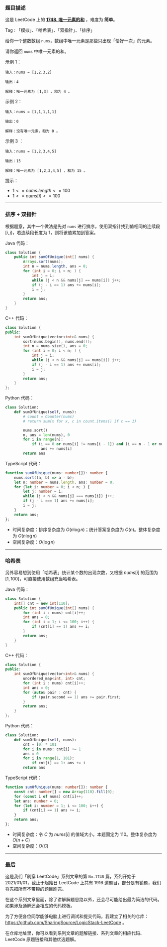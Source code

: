 ### 题目描述

这是 LeetCode 上的 **[1748. 唯一元素的和](https://leetcode-cn.com/problems/sum-of-unique-elements/solution/gong-shui-san-xie-yi-ti-shuang-jie-pai-x-atnd/)** ，难度为 **简单**。

Tag : 「模拟」、「哈希表」、「双指针」、「排序」



给你一个整数数组 `nums`，数组中唯一元素是那些只出现「恰好一次」的元素。

请你返回 `nums` 中唯一元素的和。


示例 1：
```
输入：nums = [1,2,3,2]

输出：4

解释：唯一元素为 [1,3] ，和为 4 。
```
示例 2：
```
输入：nums = [1,1,1,1,1]

输出：0

解释：没有唯一元素，和为 0 。
```
示例 3 ：
```
输入：nums = [1,2,3,4,5]

输出：15

解释：唯一元素为 [1,2,3,4,5] ，和为 15 。
```

提示：
* $1 <= nums.length <= 100$
* $1 <= nums[i] <= 100$

---

### 排序 + 双指针

根据题意，其中一个做法是先对 `nums` 进行排序，使用双指针找到值相同的连续段 $[i, j)$，若连续段长度为 $1$，则将该值累加到答案。

Java 代码：
```Java
class Solution {
    public int sumOfUnique(int[] nums) {
        Arrays.sort(nums);
        int n = nums.length, ans = 0;
        for (int i = 0; i < n; ) {
            int j = i;
            while (j < n && nums[j] == nums[i]) j++;
            if (j - i == 1) ans += nums[i];
            i = j;
        }
        return ans;
    }
}
```
C++ 代码：
```C++
class Solution {
public:
    int sumOfUnique(vector<int>& nums) {
        sort(nums.begin(), nums.end());
        int n = nums.size(), ans = 0;
        for (int i = 0; i < n; ) {
            int j = i;
            while (j < n && nums[j] == nums[i]) j++;
            if (j - i == 1) ans += nums[i];
            i = j;
        }
        return ans;
    }
};
```
Python 代码：
```Python
class Solution:
    def sumOfUnique(self, nums):
        # count = Counter(nums)
        # return sum(x for x, c in count.items() if c == 1)

        nums.sort()
        n, ans = len(nums), 0
        for i in range(n):
            if (i == 0 or nums[i] != nums[i - 1]) and (i == n - 1 or nums[i] != nums[i + 1]):
                ans += nums[i]
        return ans
```
TypeScript 代码：
```TypeScript
function sumOfUnique(nums: number[]): number {
    nums.sort((a, b) => a - b);
    let n: number = nums.length, ans: number = 0;
    for (let i: number = 0; i < n; ) {
        let j: number = i;
        while (j < n && nums[j] === nums[i]) j++;
        if (j - i === 1) ans += nums[i];
        i = j;
    }
    return ans;
};
```
* 时间复杂度：排序复杂度为 $O(n\log{n})$；统计答案复杂度为 $O(n)$。整体复杂度为 $O(n\log{n})$
* 空间复杂度：$O(\log{n})$

---

### 哈希表

另外容易想到使用「哈希表」统计某个数的出现次数，又根据 $nums[i]$ 的范围为 $[1, 100]$，可直接使用数组充当哈希表。

Java 代码：
```Java
class Solution {
    int[] cnt = new int[110];
    public int sumOfUnique(int[] nums) {
        for (int i : nums) cnt[i]++;
        int ans = 0;
        for (int i = 1; i <= 100; i++) {
            if (cnt[i] == 1) ans += i;
        }
        return ans;
    }
}
```
C++ 代码：
```C++
class Solution {
public:
    int sumOfUnique(vector<int>& nums) {
        unordered_map<int, int> cnt;
        for (int i : nums) cnt[i]++;
        int ans = 0;
        for (auto& pair : cnt) {
            if (pair.second == 1) ans += pair.first;
        }
        return ans;
    }
};
```
Python 代码：
```Python
class Solution:
    def sumOfUnique(self, nums):
        cnt = [0] * 101
        for i in nums: cnt[i] += 1
        ans = 0
        for i in range(1, 101):
            if cnt[i] == 1: ans += i
        return ans
```
TypeScript 代码：
```TypeScript
function sumOfUnique(nums: number[]): number {
    const cnt: number[] = new Array(110).fill(0);
    for (const i of nums) cnt[i]++;
    let ans: number = 0;
    for (let i: number = 1; i <= 100; i++) {
        if (cnt[i] == 1) ans += i;
    }
    return ans;
};
```
* 时间复杂度：令 $C$ 为 $nums[i]$ 的值域大小，本题固定为 $110$。整体复杂度为 $O(n + C)$
* 空间复杂度：$O(C)$

---

### 最后

这是我们「刷穿 LeetCode」系列文章的第 `No.1748` 篇，系列开始于 2021/01/01，截止于起始日 LeetCode 上共有 1916 道题目，部分是有锁题，我们将先把所有不带锁的题目刷完。

在这个系列文章里面，除了讲解解题思路以外，还会尽可能给出最为简洁的代码。如果涉及通解还会相应的代码模板。

为了方便各位同学能够电脑上进行调试和提交代码，我建立了相关的仓库：https://github.com/SharingSource/LogicStack-LeetCode 。

在仓库地址里，你可以看到系列文章的题解链接、系列文章的相应代码、LeetCode 原题链接和其他优选题解。

